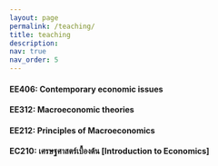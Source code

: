 ```yaml
---
layout: page
permalink: /teaching/
title: teaching
description: 
nav: true
nav_order: 5
---
```


#### EE406: Contemporary economic issues

#### EE312: Macroeconomic theories

#### EE212: Principles of Macroeconomics

#### EC210: เศรษฐศาสตร์เบื้องต้น [Introduction to Economics]


